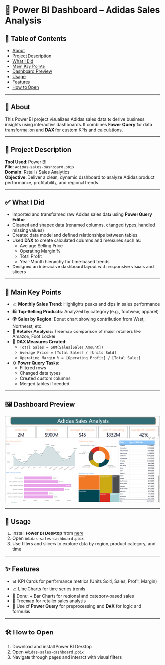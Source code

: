 # 👟 Power BI Dashboard – Adidas Sales Analysis

## 📌 Table of Contents
- [About](#about)
- [Project Description](#project-description)
- [What I Did](#what-i-did)
- [Main Key Points](#main-key-points)
- [Dashboard Preview](#dashboard-preview)
- [Usage](#usage)
- [Features](#features)
- [How to Open](#how-to-open)

---

## 📖 About

This Power BI project visualizes Adidas sales data to derive business insights using interactive dashboards. It combines **Power Query** for data transformation and **DAX** for custom KPIs and calculations.

---

## 📂 Project Description

**Tool Used**: Power BI  
**File**: `Adidas-sales-dashboard.pbix`  
**Domain**: Retail / Sales Analytics  
**Objective**: Deliver a clean, dynamic dashboard to analyze Adidas product performance, profitability, and regional trends.

---

## ✅ What I Did

- Imported and transformed raw Adidas sales data using **Power Query Editor**
- Cleaned and shaped data (renamed columns, changed types, handled missing values)
- Created data model and defined relationships between tables
- Used **DAX** to create calculated columns and measures such as:
  - Average Selling Price
  - Operating Margin %
  - Total Profit
  - Year-Month hierarchy for time-based trends
- Designed an interactive dashboard layout with responsive visuals and slicers

---

## 📌 Main Key Points

- 📈 **Monthly Sales Trend**: Highlights peaks and dips in sales performance
- 🛍️ **Top-Selling Products**: Analyzed by category (e.g., footwear, apparel)
- 🌍 **Sales by Region**: Donut chart showing contribution from West, Northeast, etc.
- 🏬 **Retailer Analysis**: Treemap comparison of major retailers like Amazon, Foot Locker
- 📌 **DAX Measures Created**:
  - `Total Sales = SUM(Sales[Sales Amount])`
  - `Average Price = [Total Sales] / [Units Sold]`
  - `Operating Margin % = [Operating Profit] / [Total Sales]`
- ⚙️ **Power Query Tasks**:
  - Filtered rows
  - Changed data types
  - Created custom columns
  - Merged tables if needed

---

## 🖼️ Dashboard Preview

![Adidas Sales Dashboard](dashboard.png)

---

## 🚀 Usage

1. Install **Power BI Desktop** from [here](https://powerbi.microsoft.com/desktop)
2. Open `Adidas-sales-dashboard.pbix`
3. Use filters and slicers to explore data by region, product category, and time

---

## ✨ Features

- 📊 KPI Cards for performance metrics (Units Sold, Sales, Profit, Margin)
- 📈 Line Charts for time series trends
- 📍 Donut + Bar Charts for regional and category-based sales
- 🧩 Treemap for retailer sales analysis
- 🧠 Use of **Power Query** for preprocessing and **DAX** for logic and formulas

---

## 🛠️ How to Open

1. Download and install Power BI Desktop
2. Open `Adidas-sales-dashboard.pbix`
3. Navigate through pages and interact with visual filters
